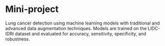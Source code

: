 # Mini-project
Lung cancer detection using machine learning models with traditional and advanced data augmentation techniques. Models are trained on the LIDC-IDRI dataset and evaluated for accuracy, sensitivity, specificity, and robustness.
